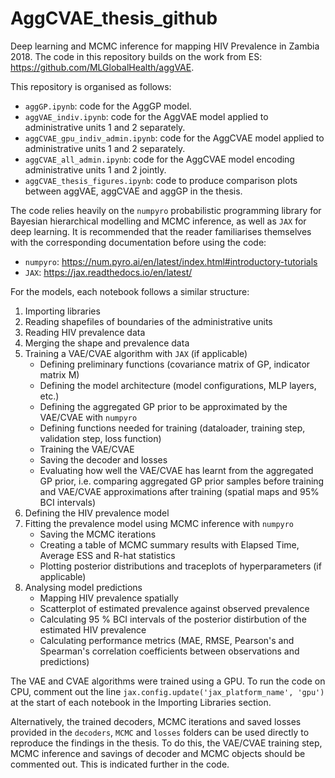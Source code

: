 # AggCVAE_thesis_github
Deep learning and MCMC inference for mapping HIV Prevalence in Zambia 2018. The code in this repository builds on the work from ES: https://github.com/MLGlobalHealth/aggVAE.

This repository is organised as follows:

- `aggGP.ipynb`: code for the AggGP model.
- `aggVAE_indiv.ipynb`:  code for the AggVAE model applied to administrative units 1 and 2 separately.
- `aggCVAE_gpu_indiv_admin.ipynb`: code for the AggCVAE model applied to administrative units 1 and 2 separately.
- `aggCVAE_all_admin.ipynb`:  code for the AggCVAE model encoding administrative units 1 and 2 jointly.
- `aggCVAE_thesis_figures.ipynb`: code to produce comparison plots between aggVAE, aggCVAE and aggGP in the thesis.

The code relies heavily on the `numpyro` probabilistic programming library for Bayesian hierarchical modelling and MCMC inference, as well as `JAX` for deep learning. 
It is recommended that the reader familiarises themselves with the corresponding documentation before using the code:
- `numpyro`: https://num.pyro.ai/en/latest/index.html#introductory-tutorials
- `JAX`: https://jax.readthedocs.io/en/latest/

For the models, each notebook follows a similar structure:

1. Importing libraries
2. Reading shapefiles of boundaries of the administrative units
3. Reading HIV prevalence data
4. Merging the shape and prevalence data
5. Training a VAE/CVAE algorithm with `JAX` (if applicable) 
   - Defining preliminary functions (covariance matrix of GP, indicator matrix M)
   - Defining the model architecture (model configurations, MLP layers, etc.)
   - Defining the aggregated GP prior to be approximated by the VAE/CVAE with `numpyro`
   - Defining functions needed for training (dataloader, training step, validation step, loss function)
   - Training the VAE/CVAE
   - Saving the decoder and losses
   - Evaluating how well the VAE/CVAE has learnt from the aggregated GP prior, i.e. comparing aggregated GP prior samples before training and VAE/CVAE approximations after training (spatial maps and 95% BCI intervals)
6. Defining the HIV prevalence model
7. Fitting the prevalence model using MCMC inference with `numpyro`
   - Saving the MCMC iterations
   - Creating a table of MCMC summary results with Elapsed Time, Average ESS and R-hat statistics
   - Plotting posterior distributions and traceplots of hyperparameters (if applicable)
9. Analysing model predictions
   - Mapping HIV prevalence spatially
   - Scatterplot of estimated prevalence against observed prevalence
   - Calculating 95 % BCI intervals of the posterior distirbution of the estimated HIV prevalence
   - Calculating performance metrics (MAE, RMSE, Pearson's and Spearman's correlation coefficients between observations and predictions)


The VAE and CVAE algorithms were trained using a GPU. To run the code on CPU, comment out the line `jax.config.update('jax_platform_name', 'gpu')` at the start of each notebook in the Importing Libraries section.

Alternatively, the trained decoders, MCMC iterations and saved losses provided in the `decoders`, `MCMC` and `losses` folders can be used directly to reproduce the findings in the thesis. To do this, the VAE/CVAE training step, MCMC inference and savings of decoder and MCMC objects should be commented out. This is indicated further in the code.


   


 
